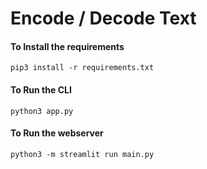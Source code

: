# Encode / Decode Text

#### To Install the requirements
`pip3 install -r requirements.txt`

#### To Run the CLI
`python3 app.py`

#### To Run the webserver
`python3 -m streamlit run main.py`

